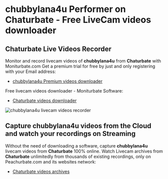 # chubbylana4u Performer on Chaturbate - Free LiveCam videos downloader

## Chaturbate Live Videos Recorder

Monitor and record livecam videos of **chubbylana4u** from **Chaturbate** with Moniturbate.com
Get a premium trial for free by just and only registering with your Email address:
* [chubbylana4u Premium videos downloader](https://moniturbate.com/request-demo-licence-key.html)

Free livecam videos downloader - Moniturbate Software:
* [Chaturbate videos downloader](https://moniturbate.com/moniturbate-download-software.html)

![chubbylana4u livecam videos recorder](https://peachurnet.com/templates/moniturbate-software.png)


## Capture chubbylana4u videos from the Cloud and watch your recordings on Streaming

Without the need of downloading a software, capture **chubbylana4u** livecam videos from **Chaturbate** 100% online.
Watch Livecam archives from **Chaturbate** unlimitedly from thousands of existing recordings, only on Peachurbate.com and its websites network:
* [Chaturbate videos archives](https://peachurnet.com/)
